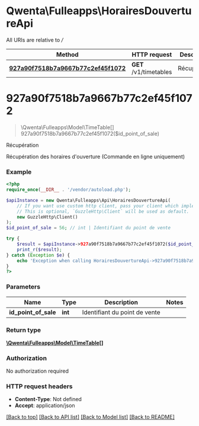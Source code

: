 # Qwenta\Fulleapps\HorairesDouvertureApi

All URIs are relative to */*

Method | HTTP request | Description
------------- | ------------- | -------------
[**927a90f7518b7a9667b77c2ef45f1072**](HorairesDouvertureApi.md#927a90f7518b7a9667b77c2ef45f1072) | **GET** /v1/timetables | Récupération

# **927a90f7518b7a9667b77c2ef45f1072**
> \Qwenta\Fulleapps\Model\TimeTable[] 927a90f7518b7a9667b77c2ef45f1072($id_point_of_sale)

Récupération

Récupération des horaires d'ouverture (Commande en ligne uniquement)

### Example
```php
<?php
require_once(__DIR__ . '/vendor/autoload.php');

$apiInstance = new Qwenta\Fulleapps\Api\HorairesDouvertureApi(
    // If you want use custom http client, pass your client which implements `GuzzleHttp\ClientInterface`.
    // This is optional, `GuzzleHttp\Client` will be used as default.
    new GuzzleHttp\Client()
);
$id_point_of_sale = 56; // int | Identifiant du point de vente

try {
    $result = $apiInstance->927a90f7518b7a9667b77c2ef45f1072($id_point_of_sale);
    print_r($result);
} catch (Exception $e) {
    echo 'Exception when calling HorairesDouvertureApi->927a90f7518b7a9667b77c2ef45f1072: ', $e->getMessage(), PHP_EOL;
}
?>
```

### Parameters

Name | Type | Description  | Notes
------------- | ------------- | ------------- | -------------
 **id_point_of_sale** | **int**| Identifiant du point de vente |

### Return type

[**\Qwenta\Fulleapps\Model\TimeTable[]**](../Model/TimeTable.md)

### Authorization

No authorization required

### HTTP request headers

 - **Content-Type**: Not defined
 - **Accept**: application/json

[[Back to top]](#) [[Back to API list]](../../README.md#documentation-for-api-endpoints) [[Back to Model list]](../../README.md#documentation-for-models) [[Back to README]](../../README.md)

